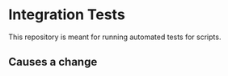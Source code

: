 # Integration Tests

This repository is meant for running automated tests for scripts.

## Causes a change

